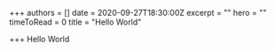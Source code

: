 +++
authors = []
date = 2020-09-27T18:30:00Z
excerpt = ""
hero = ""
timeToRead = 0
title = "Hello World"

+++
Hello World
